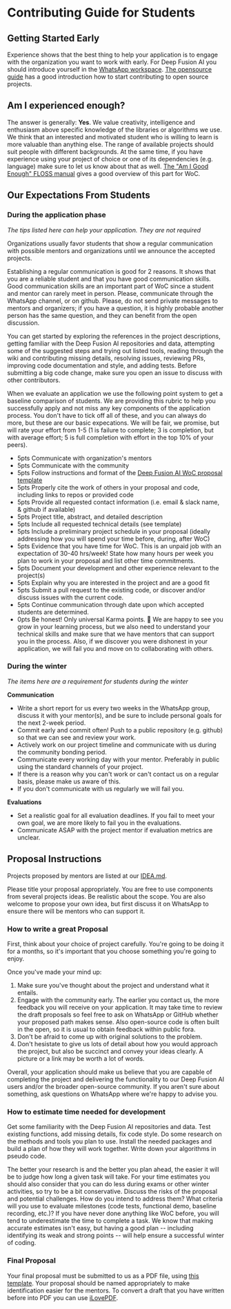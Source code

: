# Contributing Guide for Students

## Getting Started Early

Experience shows that the best thing to help your application is to engage with the
organization you want to work with early. For Deep Fusion AI you should introduce yourself in the [WhatsApp workspace](https://chat.whatsapp.com/IrVPYeWtS0p8uEpvomBZFH). [The opensource guide](https://opensource.guide/how-to-contribute/) has a
good introduction how to start contributing to open source projects.

## Am I experienced enough?

The answer is generally: **Yes**. We value creativity, intelligence and
enthusiasm above specific knowledge of the libraries or algorithms we use. We
think that an interested and motivated student who is willing to learn is more
valuable than anything else. The range of available projects should suit people
with different backgrounds. At the same time, if you have experience using your
project of choice or one of its dependencies (e.g. language) make sure to let
us know about that as well.
[The "Am I Good Enough" FLOSS manual](http://write.flossmanuals.net/gsocstudentguide/am-i-good-enough/)
gives a good overview of this part for WoC.

## Our Expectations From Students

### During the application phase

*The tips listed here can help your application. They are not required*

Organizations usually favor students that show a regular communication with
possible mentors and organizations until we announce the accepted projects.

Establishing a regular communication is good for 2 reasons. It shows that you are a reliable student and that you have good communication skills. Good communication skills are an important part of WoC since a student and mentor can rarely meet in person. Please, communicate through the WhatsApp channel, or on github. Please, do not send private messages to mentors and organizers; if you have a question, it is highly probable another person has the same question, and they can benefit from the open discussion.

You can get started by exploring the references in the project descriptions, getting familiar with the Deep Fusion AI repositories and data, attempting some of the suggested steps and trying out listed tools, reading through the wiki and contributing missing details, resolving issues, reviewing PRs, improving code documentation and style, and adding tests.  Before submitting a big code change, make sure you open an issue to discuss with other contributors. 

When we evaluate an application we use the following point system to get a baseline comparison of students. We are providing this rubric to help you successfully apply and not miss any key components of the application process. You don't have to tick off all of these, and you can always do more, but these are our basic expecations. We will be fair, we promise, but will rate your effort from 1-5 (1 is failure to complete; 3 is completion, but with average effort; 5 is full completion with effort in the top 10% of your peers).

- 5pts Communicate with organization's mentors
- 5pts Communicate with the community
- 5pts Follow instructions and format of the [Deep Fusion AI WoC proposal template](https://github.com/DeepFusionAI/social-distance-detector/blob/master/STUDENT-proposal-template.md)
- 5pts Properly cite the work of others in your proposal and code, including links to repos or provided code
- 5pts Provide all requested contact information (i.e. email & slack name, & github if available)
- 5pts Project title, abstract, and detailed description
- 5pts Include all requested technical details (see template)
- 5pts Include a preliminary project schedule in your proposal (ideally addressing how you will spend your time before, during, after WoC)
- 5pts Evidence that you have time for WoC. This is an unpaid job with an expectation of 30-40 hrs/week! State how many hours per week you plan to work in your proposal and list other time commitments.
- 5pts Document your development and other experience relevant to the project(s)
- 5pts Explain why you are interested in the project and are a good fit
- 5pts Submit a pull request to the existing code, or discover and/or discuss issues with the current code.
- 5pts Continue communication through date upon which accepted students are determined.
- 0pts Be honest! Only universal Karma points. 🙂 We are happy to see you grow in your learning process, but we also need to understand your technical skills and make sure that we have mentors that can support you in the process. Also, if we discover you were dishonest in your application, we will fail you and move on to collaborating with others.

### During the winter

*The items here are a requirement for students during the winter*

**Communication**

- Write a short report for us every two weeks in the WhatsApp group, discuss it with your mentor(s), and be sure to include personal goals for the next 2-week period.
- Commit early and commit often! Push to a public repository (e.g. github) so
  that we can see and review your work.
- Actively work on our project timeline and communicate with us during the
  community bonding period.
- Communicate every working day with your mentor. Preferably in public using the
  standard channels of your project.
- If there is a reason why you can't work or can't contact us on a regular basis,
  please make us aware of this.
- If you don't communicate with us regularly we will fail you.

**Evaluations**

- Set a realistic goal for all evaluation deadlines. If you fail to meet your own goal, we are more likely to fail you in the evaluations.
- Communicate ASAP with the project mentor if evaluation metrics are unclear.

## Proposal Instructions

Projects proposed by mentors are listed at our [IDEA.md](https://github.com/DeepFusionAI/social-distance-detector/blob/master/IDEA.md).

Please title your proposal appropriately. You are free to use components from several projects ideas. Be realistic about the scope. You are also welcome to propose your own idea, but first discuss it on WhatsApp to ensure there will be mentors who can support it.

### How to write a great Proposal

First, think about your choice of project carefully. You're going to be doing it for a months, so it's important that you choose something you're going to enjoy. 

Once you've made your mind up:

1. Make sure you've thought about the project and understand what it entails.
2. Engage with the community early. The earlier you contact us, the more feedback you will receive on your application. It may take time to review the draft proposals so feel free to ask on WhatsApp or GitHub whether your proposed path makes sense. Also open-source code is often built in the open, so it is usual to obtain feedback within public fora.
3. Don't be afraid to come up with original solutions to the problem.
4. Don't hesistate to give us lots of detail about how you would approach the project, but also be succinct and convey your ideas clearly. A picture or a link may be worth a lot of words.

Overall, your application should make us believe that you are capable of completing the project and delivering the functionality to our Deep Fusion AI users and/or the broader open-source community. If you aren't sure about something, ask questions on WhatsApp where we're happy to advise you.

### How to estimate time needed for development
Get some familiarity with the Deep Fusion AI repositories and data. Test existing functions, add missing details, fix code style. Do some research on the methods and tools you plan to use. Install the needed packages and build a plan of how they will work together. Write down your algorithms in pseudo code. 

The better your research is and the better you plan ahead, the easier it will be to judge how long a given task will take. For
your time estimates you should also consider that you can do less during exams or other winter activities, so try to be a bit conservative. Discuss the risks of the proposal and potential challenges. How do you intend to address them? What criteria will you use to evaluate milestones (code tests, functional demo, baseline recording, etc.)? If you have never done anything like WoC before, you will tend to underestimate the time to complete a task. We know that making accurate estimates isn't easy, but having a good plan -- including identifying its weak and strong points -- will help ensure a successful winter of coding.

### Final Proposal

Your final proposal must be submitted to us as a PDF file, using [this template](https://github.com/DeepFusionAI/social-distance-detector/blob/master/STUDENT-proposal-template.md). Your proposal should be named appropriately to make identification easier for the mentors. To convert a draft that you have written
before into PDF you can use [iLovePDF](https://www.ilovepdf.com/).
